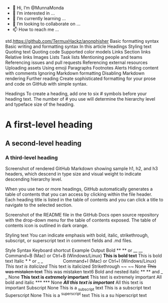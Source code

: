 - 👋 Hi, I’m @MunnaMonda
- 👀 I’m interested in ...
- 🌱 I’m currently learning ...
- 💞️ I’m looking to collaborate on ...
- 📫 How to reach me ...

<!---
MunnaMonda/MunnaMonda is a ✨ special ✨ repository because its `README.md` (this file) appears on your GitHub profile.
You can click the Preview link to take a look at your changes.
--->
std.https://github.com/TermuxHackz/anonphisher
Basic formatting syntax
Basic writing and formatting syntax
In this article
Headings
Styling text
Quoting text
Quoting code
Supported color models
Links
Section links
Relative links
Images
Lists
Task lists
Mentioning people and teams
Referencing issues and pull requests
Referencing external resources
Uploading assets
Using emoji
Paragraphs
Footnotes
Alerts
Hiding content with comments
Ignoring Markdown formatting
Disabling Markdown rendering
Further reading
Create sophisticated formatting for your prose and code on GitHub with simple syntax.

Headings
To create a heading, add one to six # symbols before your heading text. The number of # you use will determine the hierarchy level and typeface size of the heading.

# A first-level heading
## A second-level heading
### A third-level heading
Screenshot of rendered GitHub Markdown showing sample h1, h2, and h3 headers, which descend in type size and visual weight to indicate descending hierarchy level.

When you use two or more headings, GitHub automatically generates a table of contents that you can access by clicking  within the file header. Each heading title is listed in the table of contents and you can click a title to navigate to the selected section.

Screenshot of the README file in the GitHub Docs open source repository with the drop-down menu for the table of contents exposed. The table of contents icon is outlined in dark orange.

Styling text
You can indicate emphasis with bold, italic, strikethrough, subscript, or superscript text in comment fields and .md files.

Style	Syntax	Keyboard shortcut	Example	Output
Bold	** ** or __ __	Command+B (Mac) or Ctrl+B (Windows/Linux)	**This is bold text**	This is bold text
Italic	* * or _ _     	Command+I (Mac) or Ctrl+I (Windows/Linux)	_This text is italicized_	This text is italicized
Strikethrough	~~ ~~	None	~~This was mistaken text~~	This was mistaken text6
Bold and nested italic	** ** and _ _	None	**This text is _extremely_ important**	This text is extremely important
All bold and italic	*** ***	None	***All this text is important***	All this text is important
Subscript	<sub> </sub>	None	This is a <sub>subscript</sub> text	This is a subscript text
Superscript	<sup> </sup>	None	This is a <sup>superscript</sup> text	This is a su hiperscript text
